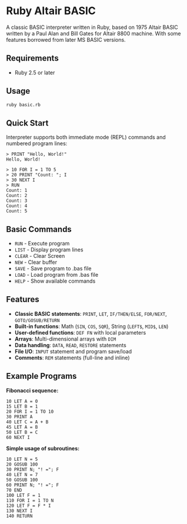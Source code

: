 # Ruby Altair BASIC

A classic BASIC interpreter written in Ruby, based on 1975 Altair BASIC written by a Paul Alan and Bill Gates for Altair 8800 machine.
With some features borrowed from later MS BASIC versions. 

## Requirements

- Ruby 2.5 or later

## Usage

```bash
ruby basic.rb
```

## Quick Start

Interpreter supports both immediate mode (REPL) commands and numbered program lines:

```basic
> PRINT "Hello, World!"
Hello, World!

> 10 FOR I = 1 TO 5
> 20 PRINT "Count: "; I
> 30 NEXT I
> RUN
Count: 1
Count: 2
Count: 3
Count: 4
Count: 5
```

## Basic Commands

- `RUN` - Execute program
- `LIST` - Display program lines
- `CLEAR` - Clear Screen
- `NEW` - Clear buffer
- `SAVE` - Save program to .bas file
- `LOAD` - Load program from .bas file
- `HELP` - Show available commands

## Features

- **Classic BASIC statements**: `PRINT`, `LET`, `IF/THEN/ELSE`, `FOR/NEXT`, `GOTO/GOSUB/RETURN`
- **Built-in functions**: Math (`SIN`, `COS`, `SQR`), String (`LEFT$`, `MID$`, `LEN`)
- **User-defined functions**: `DEF FN` with local parameters
- **Arrays**: Multi-dimensional arrays with `DIM`
- **Data handling**: `DATA`, `READ`, `RESTORE` statements
- **File I/O**: `INPUT` statement and program save/load
- **Comments**: `REM` statements (full-line and inline)

## Example Programs

**Fibonacci sequence:**
```basic
10 LET A = 0
15 LET B = 1
20 FOR I = 1 TO 10
30 PRINT A
40 LET C = A + B
45 LET A = B
50 LET B = C
60 NEXT I
```

**Simple usage of subroutines:**
```basic
10 LET N = 5
20 GOSUB 100  
30 PRINT N; "! ="; F
40 LET N = 7
50 GOSUB 100  
60 PRINT N; "! ="; F
70 END
100 LET F = 1
110 FOR I = 1 TO N
120 LET F = F * I
130 NEXT I
140 RETURN
```